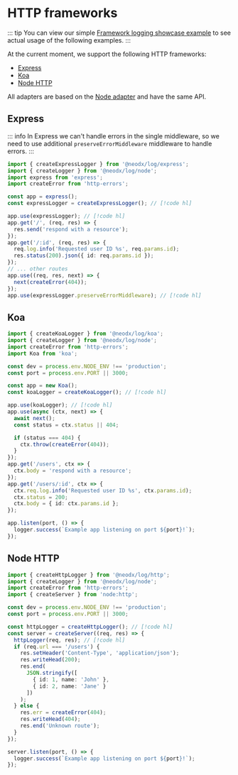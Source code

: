 # HTTP frameworks

::: tip
You can view our simple [Framework logging showcase example](https://github.com/secundant/neodx/examples/log-frameworks-showcase) to see actual usage of the following examples.
:::

At the current moment, we support the following HTTP frameworks:

- [Express](#express)
- [Koa](#koa)
- [Node HTTP](#node-http)

All adapters are based on the [Node adapter](#node-http) and have the same API.

## Express

::: info
In Express we can't handle errors in the single middleware, so we need to use additional `preserveErrorMiddleware` middleware to handle errors.
:::

```typescript
import { createExpressLogger } from '@neodx/log/express';
import { createLogger } from '@neodx/log/node';
import express from 'express';
import createError from 'http-errors';

const app = express();
const expressLogger = createExpressLogger(); // [!code hl]

app.use(expressLogger); // [!code hl]
app.get('/', (req, res) => {
  res.send('respond with a resource');
});
app.get('/:id', (req, res) => {
  req.log.info('Requested user ID %s', req.params.id);
  res.status(200).json({ id: req.params.id });
});
// ... other routes
app.use((req, res, next) => {
  next(createError(404));
});
app.use(expressLogger.preserveErrorMiddleware); // [!code hl]
```

## Koa

```typescript
import { createKoaLogger } from '@neodx/log/koa';
import { createLogger } from '@neodx/log/node';
import createError from 'http-errors';
import Koa from 'koa';

const dev = process.env.NODE_ENV !== 'production';
const port = process.env.PORT || 3000;

const app = new Koa();
const koaLogger = createKoaLogger(); // [!code hl]

app.use(koaLogger); // [!code hl]
app.use(async (ctx, next) => {
  await next();
  const status = ctx.status || 404;

  if (status === 404) {
    ctx.throw(createError(404));
  }
});
app.get('/users', ctx => {
  ctx.body = 'respond with a resource';
});
app.get('/users/:id', ctx => {
  ctx.req.log.info('Requested user ID %s', ctx.params.id);
  ctx.status = 200;
  ctx.body = { id: ctx.params.id };
});

app.listen(port, () => {
  logger.success(`Example app listening on port ${port}!`);
});
```

## Node HTTP

```typescript
import { createHttpLogger } from '@neodx/log/http';
import { createLogger } from '@neodx/log/node';
import createError from 'http-errors';
import { createServer } from 'node:http';

const dev = process.env.NODE_ENV !== 'production';
const port = process.env.PORT || 3000;

const httpLogger = createHttpLogger(); // [!code hl]
const server = createServer((req, res) => {
  httpLogger(req, res); // [!code hl]
  if (req.url === '/users') {
    res.setHeader('Content-Type', 'application/json');
    res.writeHead(200);
    res.end(
      JSON.stringify([
        { id: 1, name: 'John' },
        { id: 2, name: 'Jane' }
      ])
    );
  } else {
    res.err = createError(404);
    res.writeHead(404);
    res.end('Unknown route');
  }
});

server.listen(port, () => {
  logger.success(`Example app listening on port ${port}!`);
});
```
